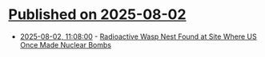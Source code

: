 # [Published on 2025-08-02](index.md)

* [2025-08-02, 11:08:00](https://soylentnews.org/article.pl?sid=25/08/01/1139259&from=rss) - [Radioactive Wasp Nest Found at Site Where US Once Made Nuclear Bombs](https://soylentnews.org/article.pl?sid=25/08/01/1139259&from=rss)
